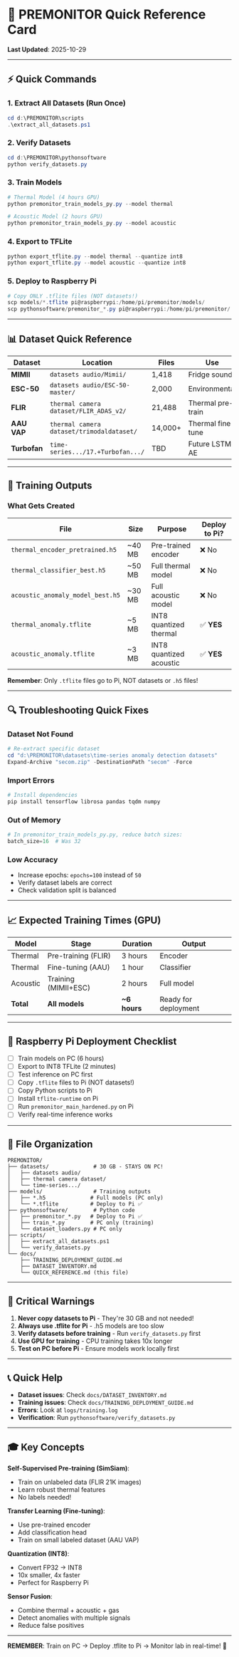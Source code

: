 # 🚀 PREMONITOR Quick Reference Card

**Last Updated**: 2025-10-29

---

## ⚡ Quick Commands

### 1. Extract All Datasets (Run Once)
```powershell
cd d:\PREMONITOR\scripts
.\extract_all_datasets.ps1
```

### 2. Verify Datasets
```powershell
cd d:\PREMONITOR\pythonsoftware
python verify_datasets.py
```

### 3. Train Models
```powershell
# Thermal Model (4 hours GPU)
python premonitor_train_models_py.py --model thermal

# Acoustic Model (2 hours GPU)
python premonitor_train_models_py.py --model acoustic
```

### 4. Export to TFLite
```powershell
python export_tflite.py --model thermal --quantize int8
python export_tflite.py --model acoustic --quantize int8
```

### 5. Deploy to Raspberry Pi
```powershell
# Copy ONLY .tflite files (NOT datasets!)
scp models/*.tflite pi@raspberrypi:/home/pi/premonitor/models/
scp pythonsoftware/premonitor_*.py pi@raspberrypi:/home/pi/premonitor/
```

---

## 📊 Dataset Quick Reference

| Dataset | Location | Files | Use |
|---------|----------|-------|-----|
| **MIMII** | `datasets audio/Mimii/` | 1,418 | Fridge sounds |
| **ESC-50** | `datasets audio/ESC-50-master/` | 2,000 | Environmental |
| **FLIR** | `thermal camera dataset/FLIR_ADAS_v2/` | 21,488 | Thermal pre-train |
| **AAU VAP** | `thermal camera dataset/trimodaldataset/` | 14,000+ | Thermal fine-tune |
| **Turbofan** | `time-series.../17.+Turbofan.../` | TBD | Future LSTM-AE |

---

## 🎯 Training Outputs

### What Gets Created

| File | Size | Purpose | Deploy to Pi? |
|------|------|---------|---------------|
| `thermal_encoder_pretrained.h5` | ~40 MB | Pre-trained encoder | ❌ No |
| `thermal_classifier_best.h5` | ~50 MB | Full thermal model | ❌ No |
| `acoustic_anomaly_model_best.h5` | ~30 MB | Full acoustic model | ❌ No |
| `thermal_anomaly.tflite` | ~5 MB | INT8 quantized thermal | ✅ **YES** |
| `acoustic_anomaly.tflite` | ~3 MB | INT8 quantized acoustic | ✅ **YES** |

**Remember**: Only `.tflite` files go to Pi, NOT datasets or `.h5` files!

---

## 🔍 Troubleshooting Quick Fixes

### Dataset Not Found
```powershell
# Re-extract specific dataset
cd "d:\PREMONITOR\datasets\time-series anomaly detection datasets"
Expand-Archive "secom.zip" -DestinationPath "secom" -Force
```

### Import Errors
```powershell
# Install dependencies
pip install tensorflow librosa pandas tqdm numpy
```

### Out of Memory
```python
# In premonitor_train_models_py.py, reduce batch sizes:
batch_size=16  # Was 32
```

### Low Accuracy
- Increase epochs: `epochs=100` instead of `50`
- Verify dataset labels are correct
- Check validation split is balanced

---

## 📈 Expected Training Times (GPU)

| Model | Stage | Duration | Output |
|-------|-------|----------|--------|
| Thermal | Pre-training (FLIR) | 3 hours | Encoder |
| Thermal | Fine-tuning (AAU) | 1 hour | Classifier |
| Acoustic | Training (MIMII+ESC) | 2 hours | Full model |
| **Total** | **All models** | **~6 hours** | Ready for deployment |

---

## 🍇 Raspberry Pi Deployment Checklist

- [ ] Train models on PC (6 hours)
- [ ] Export to INT8 TFLite (2 minutes)
- [ ] Test inference on PC first
- [ ] Copy `.tflite` files to Pi (NOT datasets!)
- [ ] Copy Python scripts to Pi
- [ ] Install `tflite-runtime` on Pi
- [ ] Run `premonitor_main_hardened.py` on Pi
- [ ] Verify real-time inference works

---

## 📂 File Organization

```
PREMONITOR/
├── datasets/              # 30 GB - STAYS ON PC!
│   ├── datasets audio/
│   ├── thermal camera dataset/
│   └── time-series.../
├── models/                # Training outputs
│   ├── *.h5              # Full models (PC only)
│   └── *.tflite          # Deploy to Pi ✅
├── pythonsoftware/        # Python code
│   ├── premonitor_*.py   # Deploy to Pi ✅
│   ├── train_*.py        # PC only (training)
│   └── dataset_loaders.py # PC only
├── scripts/
│   ├── extract_all_datasets.ps1
│   └── verify_datasets.py
└── docs/
    ├── TRAINING_DEPLOYMENT_GUIDE.md
    ├── DATASET_INVENTORY.md
    └── QUICK_REFERENCE.md (this file)
```

---

## 🚨 Critical Warnings

1. **Never copy datasets to Pi** - They're 30 GB and not needed!
2. **Always use .tflite for Pi** - .h5 models are too slow
3. **Verify datasets before training** - Run `verify_datasets.py` first
4. **Use GPU for training** - CPU training takes 10x longer
5. **Test on PC before Pi** - Ensure models work locally first

---

## 📞 Quick Help

- **Dataset issues**: Check `docs/DATASET_INVENTORY.md`
- **Training issues**: Check `docs/TRAINING_DEPLOYMENT_GUIDE.md`
- **Errors**: Look at `logs/training.log`
- **Verification**: Run `pythonsoftware/verify_datasets.py`

---

## 🎓 Key Concepts

**Self-Supervised Pre-training (SimSiam)**:
- Train on unlabeled data (FLIR 21K images)
- Learn robust thermal features
- No labels needed!

**Transfer Learning (Fine-tuning)**:
- Use pre-trained encoder
- Add classification head
- Train on small labeled dataset (AAU VAP)

**Quantization (INT8)**:
- Convert FP32 → INT8
- 10x smaller, 4x faster
- Perfect for Raspberry Pi

**Sensor Fusion**:
- Combine thermal + acoustic + gas
- Detect anomalies with multiple signals
- Reduce false positives

---

**REMEMBER**: Train on PC → Deploy .tflite to Pi → Monitor lab in real-time! 🔬
